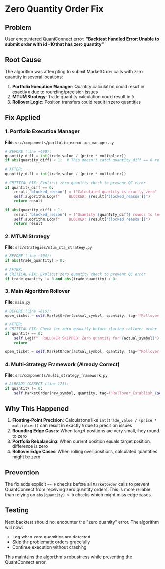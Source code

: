 # Zero Quantity Order Fix

## Problem
User encountered QuantConnect error: **"Backtest Handled Error: Unable to submit order with id -10 that has zero quantity"**

## Root Cause
The algorithm was attempting to submit MarketOrder calls with zero quantity in several locations:

1. **Portfolio Execution Manager**: Quantity calculation could result in exactly `0` due to rounding/precision issues
2. **MTUM Strategy**: Trade quantity calculation could result in `0` 
3. **Rollover Logic**: Position transfers could result in zero quantities

## Fix Applied

### 1. Portfolio Execution Manager
**File**: `src/components/portfolio_execution_manager.py`
```python
# BEFORE (line ~490):
quantity_diff = int(trade_value / (price * multiplier))
if abs(quantity_diff) < 1:  # This doesn't catch quantity_diff == 0 reliably

# AFTER:
quantity_diff = int(trade_value / (price * multiplier))

# CRITICAL FIX: Explicit zero quantity check to prevent QC error
if quantity_diff == 0:
    result['blocked_reason'] = f"Calculated quantity is exactly zero"
    self.algorithm.Log(f"    BLOCKED: {result['blocked_reason']}")
    return result

if abs(quantity_diff) < 1:
    result['blocked_reason'] = f"Quantity {quantity_diff} rounds to less than 1 contract"
    self.algorithm.Log(f"    BLOCKED: {result['blocked_reason']}")
    return result
```

### 2. MTUM Strategy
**File**: `src/strategies/mtum_cta_strategy.py`
```python
# BEFORE (line ~504):
if abs(trade_quantity) > 0:

# AFTER:
# CRITICAL FIX: Explicit zero quantity check to prevent QC error
if trade_quantity != 0 and abs(trade_quantity) > 0:
```

### 3. Main Algorithm Rollover
**File**: `main.py`
```python
# BEFORE (line ~816):
open_ticket = self.MarketOrder(actual_symbol, quantity, tag=f"Rollover-Open-{actual_symbol}")

# AFTER:
# CRITICAL FIX: Check for zero quantity before placing rollover order
if quantity == 0:
    self.Log(f"  ROLLOVER SKIPPED: Zero quantity for {actual_symbol}")
    return

open_ticket = self.MarketOrder(actual_symbol, quantity, tag=f"Rollover-Open-{actual_symbol}")
```

### 4. Multi-Strategy Framework (Already Correct)
**File**: `src/components/multi_strategy_framework.py`
```python
# ALREADY CORRECT (line 171):
if quantity != 0:
    self.MarketOrder(new_symbol, quantity, tag=f"Rollover_Establish_{self.Time.strftime('%Y%m%d')}")
```

## Why This Happened

1. **Floating-Point Precision**: Calculations like `int(trade_value / (price * multiplier))` can result in exactly `0` due to precision issues
2. **Rounding Edge Cases**: When target positions are very small, they round to zero
3. **Portfolio Rebalancing**: When current position equals target position, difference is zero
4. **Rollover Edge Cases**: When rolling over positions, calculated quantities might be zero

## Prevention

The fix adds explicit `== 0` checks before all `MarketOrder` calls to prevent QuantConnect from receiving zero quantity orders. This is more reliable than relying on `abs(quantity) > 0` checks which might miss edge cases.

## Testing

Next backtest should not encounter the "zero quantity" error. The algorithm will now:
- Log when zero quantities are detected
- Skip the problematic orders gracefully
- Continue execution without crashing

This maintains the algorithm's robustness while preventing the QuantConnect error. 